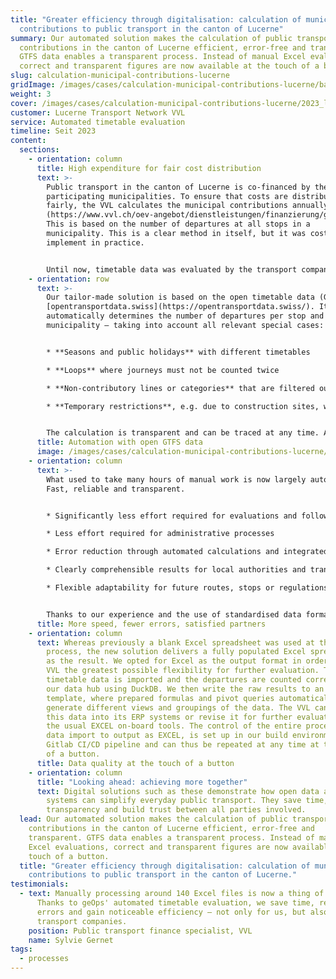 ```yaml
---
title: "Greater efficiency through digitalisation: calculation of municipal
  contributions to public transport in the canton of Lucerne"
summary: Our automated solution makes the calculation of public transport
  contributions in the canton of Lucerne efficient, error-free and transparent.
  GTFS data enables a transparent process. Instead of manual Excel evaluations,
  correct and transparent figures are now available at the touch of a button.
slug: calculation-municipal-contributions-lucerne
gridImage: /images/cases/calculation-municipal-contributions-lucerne/bahnhofplatz_luzern.webp
weight: 3
cover: /images/cases/calculation-municipal-contributions-lucerne/2023_linie10-e-bus-eveline-beerkircher.jpg
customer: Lucerne Transport Network VVL
service: Automated timetable evaluation
timeline: Seit 2023
content:
  sections:
    - orientation: column
      title: High expenditure for fair cost distribution
      text: >-
        Public transport in the canton of Lucerne is co-financed by the
        participating municipalities. To ensure that costs are distributed
        fairly, the VVL calculates the municipal contributions annually
        (https://www.vvl.ch/oev-angebot/dienstleistungen/finanzierung/gemeindebeitraege).
        This is based on the number of departures at all stops in a
        municipality. This is a clear method in itself, but it was costly to
        implement in practice.


        Until now, timetable data was evaluated by the transport companies, manually transferred to a template, sent to the VVL and checked there on a random basis. This process involved a great deal of effort for the transport companies and the VVL and was also prone to errors. The VVL therefore sought a solution to automate the process while increasing the quality and traceability of the results.
    - orientation: row
      text: >-
        Our tailor-made solution is based on the open timetable data (GTFS) from
        [opentransportdata.swiss](https://opentransportdata.swiss/). It
        automatically determines the number of departures per stop and
        municipality – taking into account all relevant special cases:


        * **Seasons and public holidays** with different timetables

        * **Loops** where journeys must not be counted twice

        * **Non-contributory lines or categories** that are filtered out

        * **Temporary restrictions**, e.g. due to construction sites, which are ignored


        The calculation is transparent and can be traced at any time. Anomalies and inconsistencies are automatically
      title: Automation with open GTFS data
      image: /images/cases/calculation-municipal-contributions-lucerne/vvl.png
    - orientation: column
      text: >-
        What used to take many hours of manual work is now largely automated.
        Fast, reliable and transparent.


        * Significantly less effort required for evaluations and follow-up work

        * Less effort required for administrative processes

        * Error reduction through automated calculations and integrated quality assurance

        * Clearly comprehensible results for local authorities and transport companies

        * Flexible adaptability for future routes, stops or regulations


        Thanks to our experience and the use of standardised data formats, the project was completed with minimal effort and to the customer's complete satisfaction.
      title: More speed, fewer errors, satisfied partners
    - orientation: column
      text: Whereas previously a blank Excel spreadsheet was used at the start of the
        process, the new solution delivers a fully populated Excel spreadsheet
        as the result. We opted for Excel as the output format in order to give
        VVL the greatest possible flexibility for further evaluation. The
        timetable data is imported and the departures are counted correctly in
        our data hub using DuckDB. We then write the raw results to an Excel
        template, where prepared formulas and pivot queries automatically
        generate different views and groupings of the data. The VVL can import
        this data into its ERP systems or revise it for further evaluation using
        the usual EXCEL on-board tools. The control of the entire process, from
        data import to output as EXCEL, is set up in our build environment as a
        Gitlab CI/CD pipeline and can thus be repeated at any time at the touch
        of a button.
      title: Data quality at the touch of a button
    - orientation: column
      title: "Looking ahead: achieving more together"
      text: Digital solutions such as these demonstrate how open data and intelligent
        systems can simplify everyday public transport. They save time, increase
        transparency and build trust between all parties involved.
  lead: Our automated solution makes the calculation of public transport
    contributions in the canton of Lucerne efficient, error-free and
    transparent. GTFS data enables a transparent process. Instead of manual
    Excel evaluations, correct and transparent figures are now available at the
    touch of a button.
  title: "Greater efficiency through digitalisation: calculation of municipal
    contributions to public transport in the canton of Lucerne."
testimonials:
  - text: Manually processing around 140 Excel files is now a thing of the past.
      Thanks to geOps' automated timetable evaluation, we save time, reduce
      errors and gain noticeable efficiency – not only for us, but also for the
      transport companies.
    position: Public transport finance specialist, VVL
    name: Sylvie Gernet
tags:
  - processes
---
```


